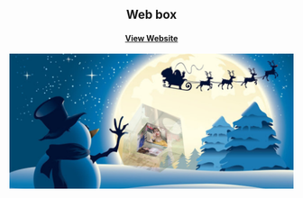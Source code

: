 ## <p align="center"> Web box </p>

#### <p align="center"> [View Website](https://zukahai.github.io/webDemo-Box/) </p>
[<p align="center"> <img src="https://github.com/zukahai/HaiZuka/blob/master/Images/WebBox/background.png" alt="web" /> </p>](https://zukahai.github.io/webDemo-Box/)
